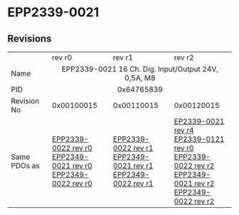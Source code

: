 # EPP2339-0021

## Revisions
<table>
<tr>
<td></td>
<td>rev r0</td>
<td>rev r1</td>
<td>rev r2</td>
</tr>
<tr>
<td>Name</td>
<td colspan=3 align="center">EPP2339-0021 16 Ch. Dig. Input/Output 24V, 0,5A, M8</td>
</tr>
<tr>
<td>PID</td>
<td colspan=3 align="center">0x64765839</td>
</tr>
<tr>
<td>Revision No</td>
<td>0x00100015</td>
<td>0x00110015</td>
<td>0x00120015</td>
</tr>
<tr>
<td>Same PDOs as</td>
<td><a href="EPP2339-0022.md">EPP2339-0022 rev r0</a><br/><a href="EPP2349-0021.md">EPP2349-0021 rev r0</a><br/><a href="EPP2349-0022.md">EPP2349-0022 rev r0</a></td>
<td><a href="EPP2339-0022.md">EPP2339-0022 rev r1</a><br/><a href="EPP2349-0021.md">EPP2349-0021 rev r1</a><br/><a href="EPP2349-0022.md">EPP2349-0022 rev r1</a></td>
<td><a href="EP2339-0021.md">EP2339-0021 rev r4</a><br/><a href="EP2339-0121.md">EP2339-0121 rev r0</a><br/><a href="EPP2339-0022.md">EPP2339-0022 rev r2</a><br/><a href="EPP2349-0021.md">EPP2349-0021 rev r2</a><br/><a href="EPP2349-0022.md">EPP2349-0022 rev r2</a></td>
</tr>
</table>
